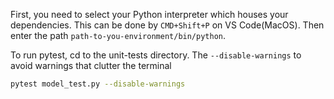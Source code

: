 First, you need to select your Python interpreter which houses your dependencies. This can be done by `CMD+Shift+P` on VS Code(MacOS). Then enter the path `path-to-you-environment/bin/python`. 


To run pytest, cd to the unit-tests directory. The `--disable-warnings` to avoid warnings that clutter the terminal 
```bash
pytest model_test.py --disable-warnings
```